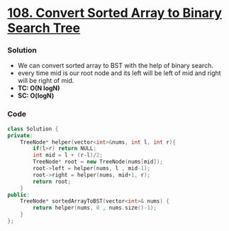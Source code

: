 # [108. Convert Sorted Array to Binary Search Tree](https://leetcode.com/problems/convert-sorted-array-to-binary-search-tree/)

### Solution

-   We can convert sorted array to BST with the help of binary search.
-   every time mid is our root node and its left will be left of mid and right will be right of mid.
-   **TC: O(N logN)**
-   **SC: O(logN)**

### Code

```cpp
class Solution {
private:
    TreeNode* helper(vector<int>&nums, int l, int r){
        if(l>r) return NULL;
        int mid = l + (r-l)/2;
        TreeNode* root = new TreeNode(nums[mid]);
        root->left = helper(nums, l , mid-1);
        root->right = helper(nums, mid+1, r);
        return root;
    }
public:
    TreeNode* sortedArrayToBST(vector<int>& nums) {
        return helper(nums, 0 , nums.size()-1);
    }
};
```

